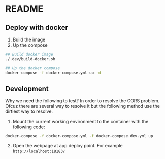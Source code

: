 # README

## Deploy with docker

1. Build the image
2. Up the compose

```bash
## Build docker image
./.dev/build-docker.sh

## Up the docker compose
docker-compose -f docker-compose.yml up -d
```

## Development

Why we need the following to test?
In order to resolve the CORS problem. Ofcuz there are several way to resolve it but the following method use the dirtiest way to resolve.

1. Mount the current working environment to the container with the following code:

```sh
docker-compose -f docker-compose.yml -f docker-compose.dev.yml up
```

2. Open the webpage at app deploy point. For example `http://localhost:18183/`